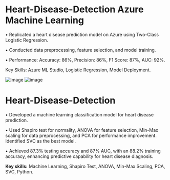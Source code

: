 # **Heart-Disease-Detection Azure Machine Learning** 
• Replicated a heart disease prediction model on Azure using Two-Class Logistic Regression.

• Conducted data preprocessing, feature selection, and model training.

• Performance: Accuracy: 86%, Precision: 86%, F1 Score: 87%, AUC: 92%.

Key Skills: Azure ML Studio, Logistic Regression, Model Deployment.

![image](https://github.com/user-attachments/assets/abbb31c8-878b-4f94-9aab-4d4cf9618502)
![image](https://github.com/user-attachments/assets/9ee5392e-9ba1-4b83-9c29-03f940a565bf)


# **Heart-Disease-Detection** 

•	Developed a machine learning classification model for heart disease prediction.

•	Used Shapiro test for normality, ANOVA for feature selection, Min-Max scaling for data preprocessing, and PCA for performance improvement. Identified SVC as the best model.

•	Achieved 87.3% testing accuracy and 87% AUC, with an 88.2% training accuracy, enhancing predictive capability for heart disease diagnosis.

**Key skills:** Machine Learning, Shapiro Test, ANOVA, Min-Max Scaling, PCA, SVC, Python. 





